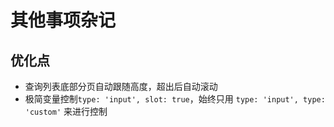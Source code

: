 # 其他事项杂记

## 优化点

- 查询列表底部分页自动跟随高度，超出后自动滚动
- 极简变量控制`type: 'input', slot: true`，始终只用 `type: 'input', type: 'custom'` 来进行控制
